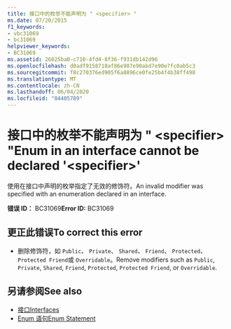```yaml
---
title: 接口中的枚举不能声明为 " <specifier> "
ms.date: 07/20/2015
f1_keywords:
- vbc31069
- bc31069
helpviewer_keywords:
- BC31069
ms.assetid: 26025ba0-c710-4fd4-8f36-f931db142d96
ms.openlocfilehash: d0adf9158718af86e987e90abd7e90e7fc0ab5c3
ms.sourcegitcommit: f8c270376ed905f6a8896ce0fe25b4f4b38ff498
ms.translationtype: MT
ms.contentlocale: zh-CN
ms.lasthandoff: 06/04/2020
ms.locfileid: "84405789"
---
```

# <a name="enum-in-an-interface-cannot-be-declared-specifier"></a><span data-ttu-id="81221-102">接口中的枚举不能声明为 " \<specifier> "</span><span class="sxs-lookup"><span data-stu-id="81221-102">Enum in an interface cannot be declared '\<specifier>'</span></span>
<span data-ttu-id="81221-103">使用在接口中声明的枚举指定了无效的修饰符。</span><span class="sxs-lookup"><span data-stu-id="81221-103">An invalid modifier was specified with an enumeration declared in an interface.</span></span>  
  
 <span data-ttu-id="81221-104">**错误 ID：** BC31069</span><span class="sxs-lookup"><span data-stu-id="81221-104">**Error ID:** BC31069</span></span>  
  
## <a name="to-correct-this-error"></a><span data-ttu-id="81221-105">更正此错误</span><span class="sxs-lookup"><span data-stu-id="81221-105">To correct this error</span></span>  
  
- <span data-ttu-id="81221-106">删除修饰符，如 `Public`、 `Private`、 `Shared`、 `Friend`、 `Protected`、 `Protected Friend`或 `Overridable`。</span><span class="sxs-lookup"><span data-stu-id="81221-106">Remove modifiers such as `Public`, `Private`, `Shared`, `Friend`, `Protected`, `Protected Friend`, or `Overridable`.</span></span>  
  
## <a name="see-also"></a><span data-ttu-id="81221-107">另请参阅</span><span class="sxs-lookup"><span data-stu-id="81221-107">See also</span></span>

- [<span data-ttu-id="81221-108">接口</span><span class="sxs-lookup"><span data-stu-id="81221-108">Interfaces</span></span>](../programming-guide/language-features/interfaces/index.md)
- [<span data-ttu-id="81221-109">Enum 语句</span><span class="sxs-lookup"><span data-stu-id="81221-109">Enum Statement</span></span>](../language-reference/statements/enum-statement.md)
